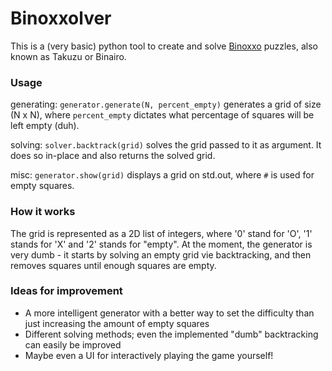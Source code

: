 # Binoxxolver

This is a (very basic) python tool to create and solve [Binoxxo](https://en.wikipedia.org/wiki/Takuzu) puzzles, also known as Takuzu or Binairo.

### Usage
generating:
`generator.generate(N, percent_empty)` generates a grid of size (N x N), where `percent_empty` dictates what percentage of squares will be left empty (duh).

solving:
`solver.backtrack(grid)` solves the grid passed to it as argument. It does so in-place and also returns the solved grid.

misc:
`generator.show(grid)` displays a grid on std.out, where `#` is used for empty squares.


### How it works
The grid is represented as a 2D list of integers, where '0' stand for 'O', '1' stands for 'X' and '2' stands for "empty".
At the moment, the generator is very dumb - it starts by solving an empty grid vie backtracking, and then removes squares until enough squares are empty.


### Ideas for improvement
 - A more intelligent generator with a better way to set the difficulty than just increasing the amount of empty squares
 - Different solving methods; even the implemented "dumb" backtracking can easily be improved
 - Maybe even a UI for interactively playing the game yourself!
